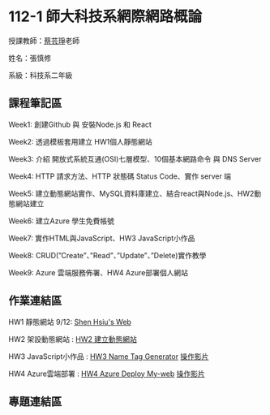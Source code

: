 # 112-1 師大科技系網際網路概論

授課教師：[蔡芸琤](https://github.com/pecu)老師

姓名：張慎修

系級：科技系二年級

## 課程筆記區
  Week1: 創建Github 與 安裝Node.js 和 React
  
  Week2: 透過模板套用建立 HW1個人靜態網站

  Week3: 介紹 開放式系統互通(OSI)七層模型、10個基本網路命令 與 DNS Server

  Week4: HTTP 請求方法、HTTP 狀態碼 Status Code、實作 server 端

  Week5: 建立動態網站實作、MySQL資料庫建立、結合react與Node.js、HW2動態網站建立

  Week6: 建立Azure 學生免費帳號

  Week7: 實作HTML與JavaScript、HW3 JavaScript小作品

  Week8: CRUD(”Create”、”Read”、”Update”、”Delete)實作教學

  Week9: Azure 雲端服務佈署、HW4 Azure部署個人網站
## 作業連結區
  HW1 靜態網站 9/12: [Shen Hsiu's Web](https://shenhsiu45.github.io/My-web/)

  HW2 架設動態網站 : [HW2 建立動態網站](https://youtu.be/FmfE-r48s5M)

  HW3 JavaScript小作品 : [HW3 Name Tag Generator](https://shenhsiu45.github.io/Name-Tag-Generator/)  [操作影片](https://youtu.be/n8--Xlrxd5Q)

  HW4 Azure雲端部署 : [HW4 Azure Deploy My-web](https://shenhsiu.azurewebsites.net/)  [操作影片](https://youtu.be/rQwQjOGy8-s) 
## 專題連結區

